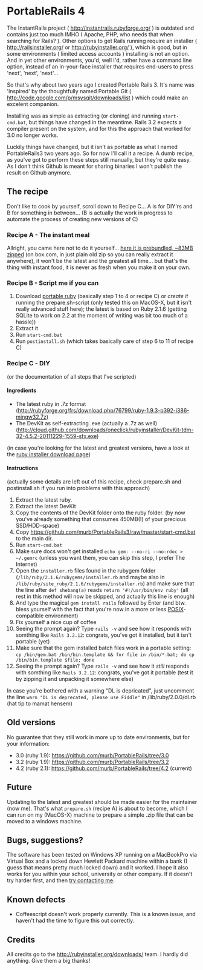 # PortableRails 4

The InstantRails project ( http://instantrails.rubyforge.org/ ) is outdated and contains just too much IMHO ( Apache, PHP, who needs that when searching for Rails? ). Other options to get Rails running require an installer ( http://railsinstaller.org/ or http://rubyinstaller.org/ ), which is good, but in some environments ( limited access accounts ) installing is not an option. And in yet other environments, you'd, well I'd, rather have a command line option, instead of an in-your-face installer that requires end-users to press 'next', 'next', 'next'...

So that's why about two years ago I created Portable Rails 3. It's name was 'inspired' by the thoughtfully named Portable Git ( http://code.google.com/p/msysgit/downloads/list ) which could make an excelent companion.

Installing was as simple as extracting (or cloning) and running `start-cmd.bat`, but things have changed in the meantime. Rails 3.2 expects a compiler present on the system, and for this the approach that worked for 3.0 no longer works.

Luckily things have changed, but it isn't as portable as what I named PortableRails3 two years ago. So for now I'll call it a recipe. A dumb recipe, as you've got to perform these steps still manually, but they're quite easy. As I don't think Github is meant for sharing binaries I won't publish the result on Github anymore.

## The recipe

Don't like to cook by yourself, scroll down to Recipe C... A is for DIY'rs and B for something in between... (B is actually the work in progress to automate the process of creating new versions of C)

### Recipe A - The instant meal

Allright, you came here not to do it yourself... [here it is prebundled, ~83MB zipped](https://app.box.com/PortableRails) (on box.com, in just plain old zip so you can really extract it anywhere), it won't be the latest and the greatest all time... but that's the thing with instant food, it is never as fresh when you make it on your own.

### Recipe B - Script me if you can

1. Download [portable ruby](https://app.box.com/PortableRails) (basically step 1 to 4 or recipe C) or *create it* running the prepare.sh-script (only tested this on MacOS-X, but it isn't really advanced stuff here); the latest is based on Ruby 2.1.6 (getting SQLite to work on 2.2 at the moment of writing was bit too much of a hassle))
2. Extract it
3. Run `start-cmd.bat`
4. Run `postinstall.sh` (which takes basically care of step 6 to 11 of recipe C)

### Recipe C - DIY

(or the documentation of all steps that I've scripted)

#### Ingredients

- The latest ruby in .7z format (http://rubyforge.org/frs/download.php/76799/ruby-1.9.3-p392-i386-mingw32.7z)
- The DevKit as self-extracting .exe (actually a .7z as well) (http://cloud.github.com/downloads/oneclick/rubyinstaller/DevKit-tdm-32-4.5.2-20111229-1559-sfx.exe)

(in case you're looking for the latest and greatest versions, have a look at the [ruby installer download page](http://rubyinstaller.org/downloads/))

#### Instructions

(actually some details are left out of this recipe, check prepare.sh and postinstall.sh if you run into problems with this approach)

1. Extract the latest ruby.
2. Extract the latest DevKit
3. Copy the contents of the DevKit folder onto the ruby folder. (by now you've already something that consumes 450MB(!) of your precious SSD/HDD-space)
4. Copy https://github.com/murb/PortableRails3/raw/master/start-cmd.bat to the main dir.
5. Run `start-cmd.bat`
6. Make sure docs won't get installed `echo gem: --no-ri --no-rdoc > ~/.gemrc` (unless you want them, you can skip this step, I prefer The Internet)
7. Open the `installer.rb` files found in the rubygem folder (`/lib/ruby/2.1.6/rubygems/installer.rb` and maybe also in `/lib/ruby/site_ruby/2.1.6/rubygems/installer.rb`) and make sure that the line after `def shebang(a)` reads `return '#!/usr/bin/env ruby'` (all rest in this method will now be skipped, and actually this line is enough)
8. And type the magical `gem install rails` followed by Enter (and btw. bless yourself with the fact that you're now in a more or less [POSIX](http://en.wikipedia.org/wiki/POSIX)-compatible environment)
9. Fix yourself a nice cup of coffee
10. Seeing the prompt again? Type `rails -v` and see how it responds with somthing like `Rails 3.2.12`: congrats, you've got it installed, but it isn't portable (yet)
11. Make sure that the gem installed batch files work in a portable setting: `cp /bin/gem.bat /bin/bin.template && for file in /bin/*.bat; do cp /bin/bin.template $file; done`
12. Seeing the prompt again? Type `rails -v` and see how it *still* responds with somthing like `Rails 3.2.12`: congrats, you've got it portable (test it by zipping it and unpacking it somewhere else)

In case you're bothered with a warning "DL is depricated", just uncomment the line `warn "DL is deprecated, please use Fiddle"` in /lib/ruby/2.0.0/dl.rb (hat tip to mamat hensem)

## Old versions

No guarantee that they still work in more up to date environments, but for your information:

* 3.0 (ruby 1.9): https://github.com/murb/PortableRails/tree/3.0
* 3.2 (ruby 1.9): https://github.com/murb/PortableRails/tree/3.2
* 4.2 (ruby 2.1): https://github.com/murb/PortableRails/tree/4.2 (current)

## Future

Updating to the latest and greatest should be made easier for the maintainer (now me). That's what `prepare.sh` (recipe A) is about to become, which I can run on my (MacOS-X) machine to prepare a simple .zip file that can be moved to a windows machine.

## Bugs, suggestions?

The software has been tested on Windows XP running on a MacBookPro via Virtual Box and a locked down Hewlett Packard machine within a bank (I guess that means pretty much locked down) and it worked. I hope it also works for you within your school, university or other company. If it doesn't try harder first, and then [try contacting me](http://murb.nl/contact).

## Known defects

* Coffeescript doesn't work properly currently. This is a known issue, and haven't had the time to figure this out correctly.

## Credits

All credits go to the http://rubyinstaller.org/downloads/ team. I hardly did anything. Give them a big thanks!